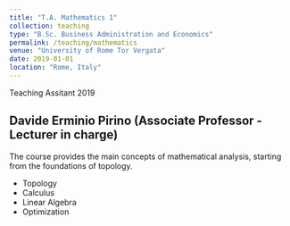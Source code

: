 ```yaml
---
title: "T.A. Mathematics 1"
collection: teaching
type: "B.Sc. Business Administration and Economics"
permalink: /teaching/mathematics
venue: "University of Rome Tor Vergata"
date: 2019-01-01
location: "Rome, Italy"
---
```


Teaching Assitant 2019

## Davide Erminio Pirino (Associate Professor - Lecturer in charge)


The course provides the main concepts of mathematical analysis, starting from the foundations of topology.

* Topology
* Calculus
* Linear Algebra
* Optimization
